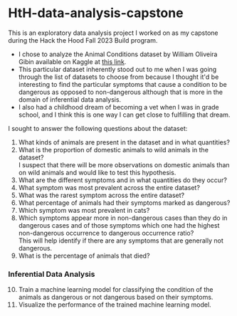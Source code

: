 # HtH-data-analysis-capstone
This is an exploratory data analysis project I worked on as my capstone during the Hack the Hood Fall 2023 Build program.

 - I chose to analyze the Animal Conditions dataset by William Oliveira Gibin available on Kaggle at [this link](https://www.kaggle.com/datasets/willianoliveiragibin/animal-condition).
 - This particular dataset inherently stood out to me when I was going through the list of datasets to choose from because I thought it'd be interesting to find the particular symptoms that cause a condition to be dangerous as opposed to non-dangerous although that is more in the domain of inferential data analysis.
 - I also had a childhood dream of becoming a vet when I was in grade school, and I think this is one way I can get close to fulfilling that dream.

I sought to answer the following questions about the dataset:
1. What kinds of animals are present in the dataset and in what quantities?
2. What is the proportion of domestic animals to wild animals in the dataset?  
I suspect that there will be more observations on domestic animals than on wild animals and would like to test this hypothesis.
3. What are the different symptoms and in what quantities do they occur?
4. What symptom was most prevalent across the entire dataset?
5. What was the rarest symptom across the entire dataset?
6. What percentage of animals had their symptoms marked as dangerous?
7. Which symptom was most prevalent in cats?
8. Which symptoms appear more in non-dangerous cases than they do in dangerous cases and of those symptoms which one had the highest non-dangerous occurrence to dangerous occurrence ratio?  
This will help identify if there are any symptoms that are generally not dangerous.
9. What is the percentage of animals that died?
### Inferential Data Analysis
10. Train a machine learning model for classifying the condition of the animals as dangerous or not dangerous based on their symptoms.
11. Visualize the performance of the trained machine learning model.